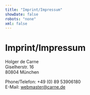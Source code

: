 ```yaml
---
title: "Imprint/Impressum"
showDate: false
robots: "none"
xml: false
---
```

# Imprint/Impressum

Holger de Carne  
Giselherstr. 16  
80804 München

Phone/Telefon: +49 (0) 89 53906180  
E-Mail: webmaster@carne.de

